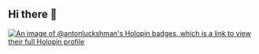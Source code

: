 ## Hi there 👋
[![An image of @antonluckshman's Holopin badges, which is a link to view their full Holopin profile](https://holopin.me/antonluckshman)](https://holopin.io/@antonluckshman)

<!--
**antonluckshman/antonluckshman** is a ✨ _special_ ✨ repository because its `README.md` (this file) appears on your GitHub profile.

Here are some ideas to get you started:

- 🔭 I’m currently working on ...
- 🌱 I’m currently learning ...
- 👯 I’m looking to collaborate on ...
- 🤔 I’m looking for help with ...
- 💬 Ask me about ...
- 📫 How to reach me: ...
- 😄 Pronouns: ...
- ⚡ Fun fact: ...
-->
